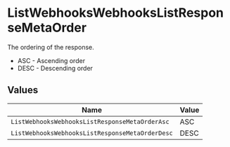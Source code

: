 # ListWebhooksWebhooksListResponseMetaOrder

The ordering of the response.
* ASC - Ascending order
* DESC - Descending order


## Values

| Name                                            | Value                                           |
| ----------------------------------------------- | ----------------------------------------------- |
| `ListWebhooksWebhooksListResponseMetaOrderAsc`  | ASC                                             |
| `ListWebhooksWebhooksListResponseMetaOrderDesc` | DESC                                            |